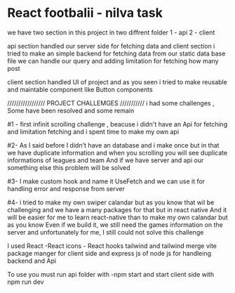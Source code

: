 # React footbalii - nilva task
 we have two section in this project in two diffrent folder 
 1 - api
 2 - client

 api section handled our server side for fetching data and client section
 i tried to make an simple backend for fetching data from our static data base file 
 we can handle our query and adding limitation for fetching how many post 


client section handled UI of project and as you seen i tried to make reusable and maintable component like Button components 

 ///////////////// PROJECT CHALLEMGES ///////////
i had some challenges , Some have been resolved and some remain

#1 - first infinit scrolling challenge , beacuse i didn't have an Api for fetching and limitation fetching and i spent time to make my own api 

#2- As I said before I didn't have an database and i make once but in that we have duplicate information 
and when you scrolling you will see duplicate informations of leagues and team And if we have server and api our something else this problem will be solved

#3- I make custom hook and name it UseFetch and we can use it for handling error and response from server 

#4- i tried to make my own swiper calandar but as you know that wil be challenging and we have a many packages for that but in react native And it will be easier for me to learn react-native than to make my own calandar but as you know Even if we build it, we still need the games information on the server 
 and unfortunately for me, I still could not solve this challenge


I used 
 React -React icons  - React hooks
 tailwind and tailwind merge
 vite package manger
for client side and 
 express js of node js 
for handleing backend and Api

 To use you must run api folder with -npm start
 and start client side with npm run dev